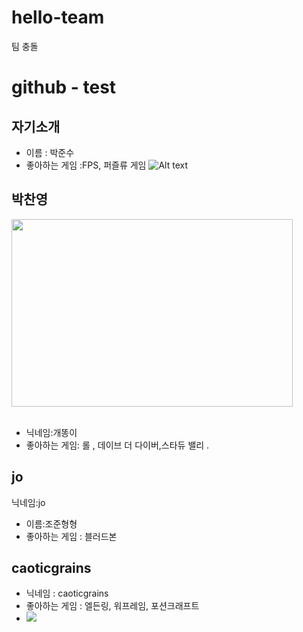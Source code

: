# hello-team
팀 충돌 


# github - test
## 자기소개
* 이름 : 박준수
* 좋아하는 게임 :FPS, 퍼즐류 게임
![Alt text](C:\Users\Cadi\Desktop\image\"jangu.jpeg")

## 박찬영
<img src="https://www.google.com/url?sa=i&url=https%3A%2F%2Fkr.pinterest.com%2Fpin%2Fliiustration--369084131972540937%2F&psig=AOvVaw3AxmvzBii3jh2_1O94jHAU&ust=1737508522971000&source=images&cd=vfe&opi=89978449&ved=0CBEQjRxqFwoTCNjepOTRhYsDFQAAAAAdAAAAABAI" width="450px" height="300px"/></img>
<br></br>
* 닉네임:개똥이
* 좋아하는 게임: 롤 , 데이브 더 다이버,스타듀 밸리 .


## jo
닉네임:jo
* 이름:조준형형
* 좋아하는 게임 : 블러드본

## caoticgrains
* 닉네임 : caoticgrains
* 좋아하는 게임 : 엘든링, 워프레임, 포션크래프트
* <img src="https://storage.googleapis.com/oceanwide_web/media-dynamic/cache/widen_1100_progressive/v2-gallery_media/media60269f02176e2768416628.jpg"></img>
